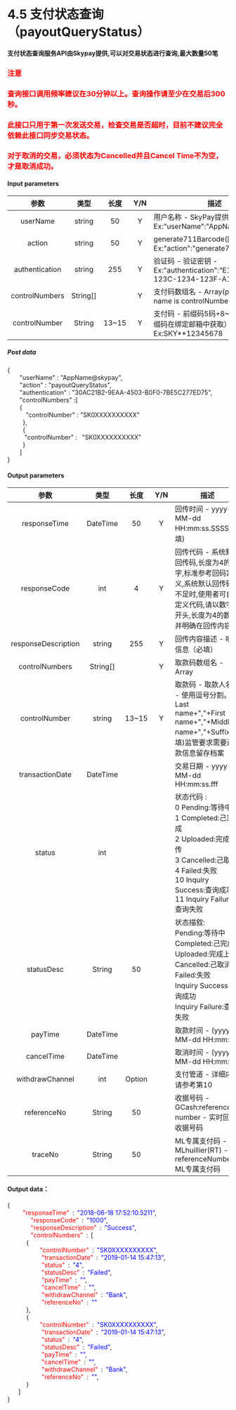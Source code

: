 # 4.5 支付状态查询（payoutQueryStatus）

#### 支付状态查询服务API由Skypay提供,可以对交易状态进行查询,最大数量50笔
### <font color = red>注意</font>
### <font color = red>查询接口调用频率建议在30分钟以上。查询操作请至少在交易后300秒。</font>
### <font color = red>此接口只用于第一次发送交易，检查交易是否超时，目前不建议完全依赖此接口同步交易状态。</font>
### <font color = red>对于取消的交易，必须状态为Cancelled并且Cancel Time不为空，才是取消成功。</font>

#### Input parameters

| 参数                        |    类型     | 长度   |Y/N |描述|
| :-------------------------: | :-----------: |:-----:|:----:|--------------------------------|   
|userName|string|50|Y|用户名称 - SkyPay提供 - Ex:"userName":"AppName@skypay"|
|action|string|50|Y|generate711Barcode(固定参数值) - Ex:"action":"generate711Barcode"|
|authentication|string |255|Y|验证码 - 验证密钥 - Ex:"authentication":"E1234567-123C-1234-123F-A12345670"|
|controlNumbers|String[]||Y|支付码数组名 - Array(parameter tag name is controlNumber)|
|controlNumber |String|13~15|Y|支付码 - 前缀码5码+8~10个数字（前缀码在绑定邮箱中获取） - Ex:SKY**12345678|

##### Post data


{<br>
  <span class = "text-red-500">&ensp;&ensp;&ensp;&ensp;"userName"</span> : <span class = "text-blue-500">"AppName@skypay"</span>,<br>
  <span class = "text-red-500">&ensp;&ensp;&ensp;&ensp;"action"</span> : <span class = "text-blue-500">"payoutQueryStatus"</span>,<br>
  <span class = "text-red-500">&ensp;&ensp;&ensp;&ensp;"authentication"</span> : <span class = "text-blue-500">"30AC21B2-9EAA-4503-B0F0-7BE5C277ED75"</span>,<br>
  <span class = "text-red-500">&ensp;&ensp;&ensp;&ensp;"controlNumbers"</span> :[  <br>
        &ensp;&ensp;&ensp;&ensp;{<br>
          <span class = "text-red-500">&ensp;&ensp;&ensp;&ensp;&ensp;&ensp;"controlNumber"</span> : <span class = "text-blue-500">"SK0XXXXXXXXXX"</span><br>
        &ensp;&ensp;&ensp;&ensp;&ensp;},<br>
        &ensp;&ensp;&ensp;&ensp;&ensp;{<br>
          <span class = "text-red-500">&ensp;&ensp;&ensp;&ensp;&ensp; "controlNumber"</span> : <span class = "text-blue-500">&ensp;"SK0XXXXXXXXXX"</span><br>
        &ensp;&ensp;&ensp;&ensp;&ensp;}<br>
    &ensp;&ensp;&ensp;&ensp;]<br>
}



#### Output parameters
| 参数                        |    类型     | 长度   |Y/N |描述|
| :-------------------------: | :-----------: |:-----:|:----:|--------------------------------|   
|responseTime |DateTime|50|Y|回传时间 - yyyy-MM-dd HH:mm:ss.SSSS(必填)|
|responseCode |int|4|Y|回传代码 - 系统默认回传码,长度为4的数字,标准参考回码定义,系统默认回传码不足时,使用者可自定义代码,请以数字2开头,长度为4的数字,并明确在回传内容|
|responseDescription |string|255|Y| 回传内容描述 - 响应信息（必填）|
|controlNumbers |String[]|  | Y   |取款码数组名 - Array|
|controlNumber |string|13~15|Y|取款码 - 取款人名字 - 使用逗号分割。Last name+","+First name+","+Middle name+","+Suffix(必填)监管要求需要还款信息留存档案|
|transactionDate |DateTime|||交易日期 - yyyy-MM-dd HH:mm:ss.fff|
|status |int|||状态代码 : <br>0	Pending:等待中 <br> 1	Completed:己完成 <br> 2	Uploaded:完成上传 <br> 3	Cancelled:己取消 <br> 4	Failed:失败 <br> 10	Inquiry Success:查询成功 <br> 11	Inquiry Failure:查询失败|
|statusDesc |String|50| |状态描叙: <br> Pending:等待中 <br> Completed:己完成 <br> Uploaded:完成上传 <br> Cancelled:己取消 <br> Failed:失败 <br> Inquiry Success:查询成功 <br> Inquiry Failure:查询失败|
|payTime  |DateTime|||取款时间 - (yyyy-MM-dd HH:mm:ss)|
|cancelTime |DateTime|||取消时间 - (yyyy-MM-dd HH:mm:ss)|
|withdrawChannel |int |Option||支付管道 - 详细内容请参考第10|
|referenceNo |String|50||收据号码 - GCash:reference number - 实时回传收据号码|
|traceNo |String|50||ML专属支付码 - MLhuillier(RT) - referenceNumber ML专属支付码|

#### Output data：

{<br>
   <font color=red>&ensp;&ensp;&ensp;&ensp;"responseTime"</font> : <font color=blue>"2018-06-18 17:52:10.5211"</font>,<br>
    <font color=red>&ensp;&ensp;&ensp;&ensp;"responseCode"</font> : <font color=blue>"1000"</font>,<br>
    <font color=red>&ensp;&ensp;&ensp;&ensp;"responseDescription"</font> : <font color=blue>"Success"</font>,<br>
    <font color=red>&ensp;&ensp;&ensp;&ensp;"controlNumbers"</font> : [<br>
       { <br>
         <font color=red>&ensp;&ensp;"controlNumber"</font> : <font color=blue>"SK0XXXXXXXXXX"</font>,<br>
          <font color=red>&ensp;&ensp;"transactionDate"</font> : <font color=blue>"2019-01-14 15:47:13"</font>,<br>
          <font color=red>&ensp;&ensp;"status"</font> : <font color=blue>"4"</font>,<br>
          <font color=red>&ensp;&ensp;"statusDesc"</font> : <font color=blue>"Failed"</font>,<br>
          <font color=red>&ensp;&ensp;"payTime"</font> : <font color=blue>""</font>,<br>
          <font color=red>&ensp;&ensp;"cancelTime"</font> : <font color=blue>""</font>,<br>
          <font color=red>&ensp;&ensp;"withdrawChannel"</font> : <font color=blue>"Bank"</font>,<br>
          <font color=red>&ensp;&ensp;"referenceNo"</font> : <font color=blue>""</font><br>
       },<br>
       { <br>
         <font color=red>&ensp;&ensp;"controlNumber"</font> : <font color=blue>"SK0XXXXXXXXXX"</font>,<br>
          <font color=red>&ensp;&ensp;"transactionDate"</font> : <font color=blue>"2019-01-14 15:47:13"</font>,<br>
          <font color=red>&ensp;&ensp;"status"</font> : <font color=blue>"4"</font>,<br>
          <font color=red>&ensp;&ensp;"statusDesc"</font> : <font color=blue>"Failed"</font>,<br>
          <font color=red>&ensp;&ensp;"payTime"</font> : <font color=blue>""</font>,<br>
          <font color=red>&ensp;&ensp;"cancelTime"</font> : <font color=blue>""</font>,<br>
          <font color=red>&ensp;&ensp;"withdrawChannel"</font> : <font color=blue>"Bank"</font>,<br>
          <font color=red>&ensp;&ensp;"referenceNo"</font> : <font color=blue>""</font>,<br>
       }<br>
    ]<br>
}







